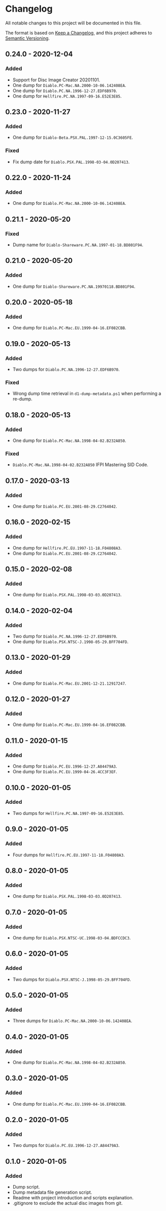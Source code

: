 # Changelog
All notable changes to this project will be documented in this file.

The format is based on [Keep a Changelog](https://keepachangelog.com/en/1.0.0/),
and this project adheres to [Semantic Versioning](https://semver.org/spec/v2.0.0.html).

## 0.24.0 - 2020-12-04
### Added
- Support for Disc Image Creator 20201101.
- One dump for `Diablo.PC-Mac.NA.2000-10-06.142408EA`.
- One dump for `Diablo.PC.NA.1996-12-27.EDF6B970`.
- One dump for `Hellfire.PC.NA.1997-09-16.E52E3E85`.

## 0.23.0 - 2020-11-27
### Added
- One dump for `Diablo-Beta.PSX.PAL.1997-12-15.0C3605FE`.

### Fixed 
- Fix dump date for `Diablo.PSX.PAL.1998-03-04.0D207413`.

## 0.22.0 - 2020-11-24
### Added
- One dump for `Diablo.PC-Mac.NA.2000-10-06.142408EA`.

## 0.21.1 - 2020-05-20
### Fixed 
- Dump name for `Diablo-Shareware.PC.NA.1997-01-18.BD801F94`.

## 0.21.0 - 2020-05-20
### Added
- One dump for `Diablo-Shareware.PC.NA.19970118.BD801F94`.

## 0.20.0 - 2020-05-18
### Added
- One dump for `Diablo.PC-Mac.EU.1999-04-16.EF082CBB`.

## 0.19.0 - 2020-05-13
### Added
- Two dumps for `Diablo.PC.NA.1996-12-27.EDF6B970`.

### Fixed
- Wrong dump time retrieval in `d1-dump-metadata.ps1` when performing a re-dump.

## 0.18.0 - 2020-05-13
### Added
- One dump for `Diablo.PC-Mac.NA.1998-04-02.B232A850`.

### Fixed
- `Diablo.PC-Mac.NA.1998-04-02.B232A850` IFPI Mastering SID Code.

## 0.17.0 - 2020-03-13
### Added
- One dump for `Diablo.PC.EU.2001-08-29.C2764042`.

## 0.16.0 - 2020-02-15
### Added
- One dump for `Hellfire.PC.EU.1997-11-18.F04808A3`.
- One dump for `Diablo.PC.EU.2001-08-29.C2764042`.

## 0.15.0 - 2020-02-08
### Added
- One dump for `Diablo.PSX.PAL.1998-03-03.0D207413`.

## 0.14.0 - 2020-02-04
### Added
- Two dump for `Diablo.PC.NA.1996-12-27.EDF6B970`.
- One dump for `Diablo.PSX.NTSC-J.1998-05-29.BFF704FD`.

## 0.13.0 - 2020-01-29
### Added
- One dump for `Diablo.PC-Mac.EU.2001-12-21.12917247`.

## 0.12.0 - 2020-01-27
### Added
- One dump for `Diablo.PC-Mac.EU.1999-04-16.EF082CBB`.

## 0.11.0 - 2020-01-15
### Added
- One dump for `Diablo.PC.EU.1996-12-27.A84479A3`.
- One dump for `Diablo.PC.EU.1999-04-26.4CC3F3EF`.

## 0.10.0 - 2020-01-05
### Added
- Two dumps for `Hellfire.PC.NA.1997-09-16.E52E3E85`.

## 0.9.0 - 2020-01-05
### Added
- Four dumps for `Hellfire.PC.EU.1997-11-18.F04808A3`.

## 0.8.0 - 2020-01-05
### Added
- One dump for `Diablo.PSX.PAL.1998-03-03.0D207413`.

## 0.7.0 - 2020-01-05
### Added
- One dump for `Diablo.PSX.NTSC-UC.1998-03-04.BDFCCDC3`.

## 0.6.0 - 2020-01-05
### Added
- Two dumps for `Diablo.PSX.NTSC-J.1998-05-29.BFF704FD`.

## 0.5.0 - 2020-01-05
### Added
- Three dumps for `Diablo.PC-Mac.NA.2000-10-06.142408EA`.

## 0.4.0 - 2020-01-05
### Added
- One dump for `Diablo.PC-Mac.NA.1998-04-02.B232A850`.

## 0.3.0 - 2020-01-05
### Added
- One dump for `Diablo.PC-Mac.EU.1999-04-16.EF082CBB`.

## 0.2.0 - 2020-01-05
### Added
- Two dumps for `Diablo.PC.EU.1996-12-27.A84479A3`.

## 0.1.0 - 2020-01-05
### Added
- Dump script.
- Dump metadata file generation script.
- Readme with project introduction and scripts explanation.
- .gitignore to exclude the actual disc images from git.
